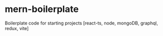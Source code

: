 # mern-boilerplate
Boilerplate code for starting projects [react-ts, node, mongoDB, graphql, redux, vite] 

